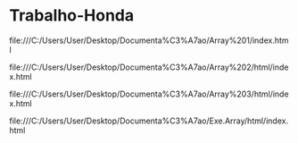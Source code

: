 # Trabalho-Honda

file:///C:/Users/User/Desktop/Documenta%C3%A7ao/Array%201/index.html

file:///C:/Users/User/Desktop/Documenta%C3%A7ao/Array%202/html/index.html

file:///C:/Users/User/Desktop/Documenta%C3%A7ao/Array%203/html/index.html

file:///C:/Users/User/Desktop/Documenta%C3%A7ao/Exe.Array/html/index.html
